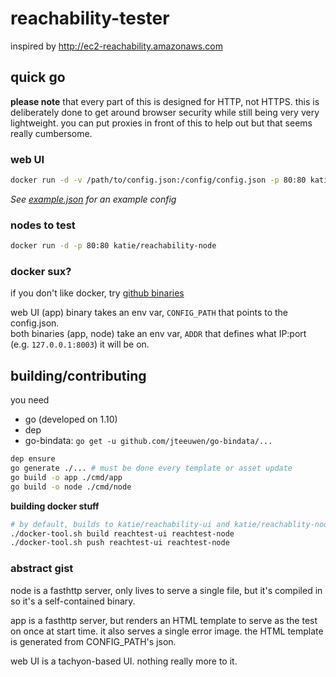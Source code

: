 # reachability-tester

inspired by http://ec2-reachability.amazonaws.com

## quick go 

**please note** that every part of this is designed for HTTP, not HTTPS. this is deliberately done to get around browser security while still being very very lightweight. you can put proxies in front of this to help out but that seems really cumbersome.

### web UI

```sh
docker run -d -v /path/to/config.json:/config/config.json -p 80:80 katie/reachability-ui
```

*See [example.json](https://github.com/kayteh/reachability-tester/blob/master/example.json) for an example config*

### nodes to test

```sh
docker run -d -p 80:80 katie/reachability-node
```

### docker sux?
if you don't like docker, try [github binaries](https://github.com/kayteh/reachability-tester/releases/latest)

web UI (app) binary takes an env var, `CONFIG_PATH` that points to the config.json.  
both binaries (app, node) take an env var, `ADDR` that defines what IP:port (e.g. `127.0.0.1:8003`) it will be on.

## building/contributing

you need

- go (developed on 1.10)
- dep
- go-bindata: `go get -u github.com/jteeuwen/go-bindata/...`

```sh
dep ensure
go generate ./... # must be done every template or asset update
go build -o app ./cmd/app
go build -o node ./cmd/node
```

**building docker stuff**
```sh
# by default, builds to katie/reachability-ui and katie/reachablity-node, if no images are defined here.
./docker-tool.sh build reachtest-ui reachtest-node
./docker-tool.sh push reachtest-ui reachtest-node
```

### abstract gist

node is a fasthttp server, only lives to serve a single file, but it's compiled in so it's a self-contained binary.

app is a fasthttp server, but renders an HTML template to serve as the test on once at start time. it also serves a single error image. the HTML template is generated from CONFIG_PATH's json.

web UI is a tachyon-based UI. nothing really more to it.